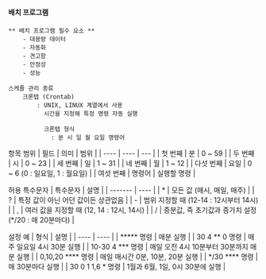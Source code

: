 #### 배치 프로그램
    ** 배치 프로그램 필수 요소 **
        - 대용량 데이터
        - 자동화
        - 견고함
        - 안정성
        - 성능

    스케줄 관리 종류
        크론탭 (Crontab)
            : UNIX, LINUX 계열에서 사용
              시간을 지정해 특정 명령 자동 실행

              크론탭 형식
                : 분 시 일 월 요일 명령어

항목 범위
| 필드 | 의미 | 범위 |
| ---- | ---- | --- |
| 첫 번째 | 분 | 0 ~ 59 |
| 두 번째 | 시 | 0 ~ 23 |
| 세 번째 | 일 | 1 ~ 31 |
| 네 번째 | 월 | 1 ~ 12 |
| 다섯 번째 | 요일 | 0 ~ 6 (0 : 일요일, 1 : 월요일) |
| 여섯 번째 | 명령어 | 실행할 명령 |

허용 특수문자
| 특수문자 | 설명 |
| ------- | ---- |
| * | 모든 값 (매시, 매일, 매주) |
| ? | 특정 값이 아닌 어던 값이든 상관없음 |
| - | 범위 지정할 때 (12-14 : 12시부터 14시) |
| , | 여러 값을 지정할 때 (12, 14 : 12시, 14시) |
| / | 증분값, 즉 초기값과 증가치 설정 (*/20 : 매 20분마다) |

설정 예
| 형식 | 설명 |
| ---- | ---- |
| ***** 명령 | 매분 실행 |
| 30 4 ** 0 명령 | 매주 일요일 4시 30분 실행 |
| 10-30 4 *** 명령 | 매일 오전 4시 10분부터 30분까지 매분 실행 |
| 0,10,20 **** 명령 | 매일 매시간 0분, 10분, 20분 실행 |
| */30 **** 명령 | 매 30분마다 실행 |
| 30 0 1 1,6 * 명령 | 1월과 6월, 1일, 0시 30분에 실행 |


